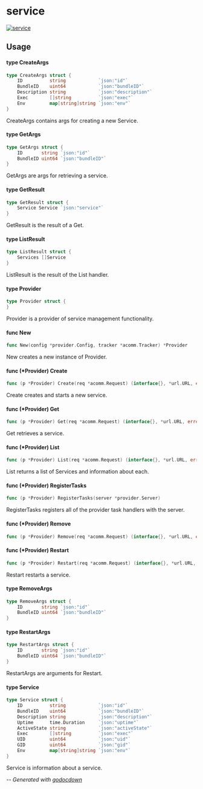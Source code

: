 # service

[![service](https://godoc.org/github.com/cerana/cerana/providers/service?status.svg)](https://godoc.org/github.com/cerana/cerana/providers/service)



## Usage

#### type CreateArgs

```go
type CreateArgs struct {
	ID          string            `json:"id"`
	BundleID    uint64            `json:"bundleID"`
	Description string            `json:"description"`
	Exec        []string          `json:"exec"`
	Env         map[string]string `json:"env"`
}
```

CreateArgs contains args for creating a new Service.

#### type GetArgs

```go
type GetArgs struct {
	ID       string `json:"id"`
	BundleID uint64 `json:"bundleID"`
}
```

GetArgs are args for retrieving a service.

#### type GetResult

```go
type GetResult struct {
	Service Service `json:"service"`
}
```

GetResult is the result of a Get.

#### type ListResult

```go
type ListResult struct {
	Services []Service
}
```

ListResult is the result of the List handler.

#### type Provider

```go
type Provider struct {
}
```

Provider is a provider of service management functionality.

#### func  New

```go
func New(config *provider.Config, tracker *acomm.Tracker) *Provider
```
New creates a new instance of Provider.

#### func (*Provider) Create

```go
func (p *Provider) Create(req *acomm.Request) (interface{}, *url.URL, error)
```
Create creates and starts a new service.

#### func (*Provider) Get

```go
func (p *Provider) Get(req *acomm.Request) (interface{}, *url.URL, error)
```
Get retrieves a service.

#### func (*Provider) List

```go
func (p *Provider) List(req *acomm.Request) (interface{}, *url.URL, error)
```
List returns a list of Services and information about each.

#### func (*Provider) RegisterTasks

```go
func (p *Provider) RegisterTasks(server *provider.Server)
```
RegisterTasks registers all of the provider task handlers with the server.

#### func (*Provider) Remove

```go
func (p *Provider) Remove(req *acomm.Request) (interface{}, *url.URL, error)
```

#### func (*Provider) Restart

```go
func (p *Provider) Restart(req *acomm.Request) (interface{}, *url.URL, error)
```
Restart restarts a service.

#### type RemoveArgs

```go
type RemoveArgs struct {
	ID       string `json:"id"`
	BundleID uint64 `json:"bundleID"`
}
```


#### type RestartArgs

```go
type RestartArgs struct {
	ID       string `json:"id"`
	BundleID uint64 `json:"bundleID"`
}
```

RestartArgs are arguments for Restart.

#### type Service

```go
type Service struct {
	ID          string            `json:"id"`
	BundleID    uint64            `json:"bundleID"`
	Description string            `json:"description"`
	Uptime      time.Duration     `json:"uptime"`
	ActiveState string            `json:"activeState"`
	Exec        []string          `json:"exec"`
	UID         uint64            `json:"uid"`
	GID         uint64            `json:"gid"`
	Env         map[string]string `json:"env"`
}
```

Service is information about a service.

--
*Generated with [godocdown](https://github.com/robertkrimen/godocdown)*
